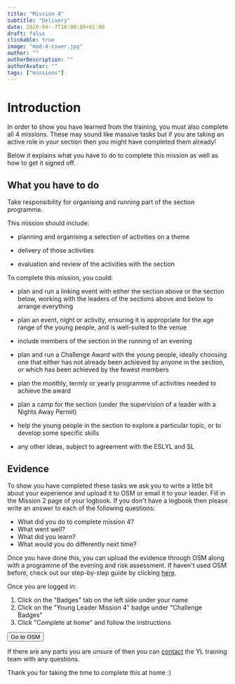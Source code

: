 ```yaml
---
title: "Mission 4"
subtitle: "Delivery"
date: 2020-04--7T16:00:00+01:00
draft: false
clickable: true
image: "mod-4-cover.jpg"
author: ""
authorDescription: ""
authorAvatar: ""
tags: ["missions"]
---
```


# Introduction

In order to show you have learned from the training, you must also complete all 4 missions. These may sound like massive tasks but if you are taking an active role in your section then you might have completed them already!

Below it explains what you have to do to complete this mission as well as how to get it signed off.

## What you have to do

Take responsibility for organising and running part of the section programme.

This mission should include:

- planning and organising a selection of activities on a theme

- delivery of those activities

- evaluation and review of the activities with the section

To complete this mission, you could:

- plan and run a linking event with either the section above or the section below, working with the leaders of the sections above and below to arrange everything

- plan an event, night or activity, ensuring it is appropriate for the age range of the young people, and is well-suited to the venue

- include members of the section in the running of an evening

- plan and run a Challenge Award with the young people, ideally choosing one that either has not already been achieved by anyone in the section, or which has been achieved by the fewest members

- plan the monthly, termly or yearly programme of activities needed to achieve the award

- plan a camp for the section (under the supervision of a leader with a Nights Away Permit)

- help the young people in the section to explore a particular topic, or to develop some specific skills

- any other ideas, subject to agreement with the ESLYL and SL

## Evidence

To show you have completed these tasks we ask you to write a little bit about your experience and upload it to OSM or email it to your leader. Fill in the Mission 2 page of your logbook. If you don't have a logbook then please write an answer to each of the following questions:

- What did you do to complete mission 4?
- What went well?
- What did you learn?
- What would you do differently next time?

Once you have done this, you can upload the evidence through OSM along with a programme of the evening and risk assessment. If haven't used OSM before, check out our step-by-step guide by clicking [here](/evidence).

Once you are logged in:

1. Click on the "Badges" tab on the left side under your name
2. Click on the "Young Leader Mission 4" badge under "Challenge Badges"
3. Click "Complete at home" and follow the instructions

<a href="https://www.onlinescoutmanager.co.uk/main.php">
 <button type="button" class="go-to-osm">Go to OSM</button>
</a>

If there are any parts you are unsure of then you can [contact](/contact) the YL training team with any questions.

Thank you for taking the time to complete this at home :)
